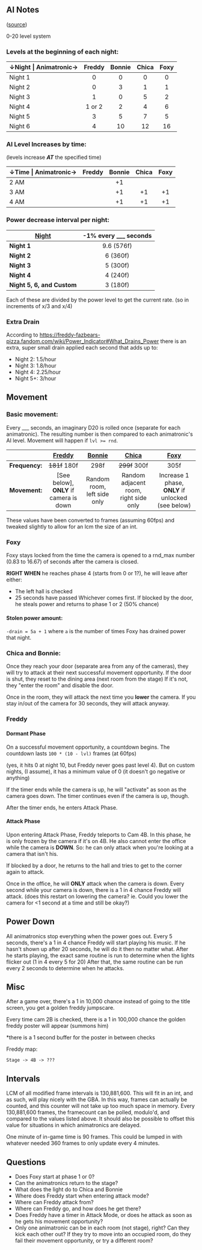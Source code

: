 ## AI Notes ##

([source][1])

0-20 level system

### Levels at the beginning of each night:

| ↓Night &#124; Animatronic→ | Freddy | Bonnie | Chica | Foxy |
|----------------------------|:------:|:------:|:-----:|:----:|
| Night 1                    |    0   |    0   |   0   |   0  |
| Night 2                    |    0   |    3   |   1   |   1  |
| Night 3                    |    1   |    0   |   5   |   2  |
| Night 4                    | 1 or 2 |    2   |   4   |   6  |
| Night 5                    |    3   |    5   |   7   |   5  |
| Night 6                    |    4   |   10   |   12  |  16  |

### AI Level Increases by time:

(levels increase ***AT*** the specified time)

| ↓Time &#124; Animatronic→ | Freddy | Bonnie | Chica | Foxy |
|---------------------------|:------:|:------:|:-----:|:----:|
| 2 AM                      |        |   +1   |       |      |
| 3 AM                      |        |   +1   |   +1  |  +1  |
| 4 AM                      |        |   +1   |   +1  |  +1  |

### Power decrease interval per night:

| <ins>Night</ins>           | -1% every ___ seconds |
|----------------------------|:---------------------:|
| **Night 1**                |        9.6 (576f)     |
| **Night 2**                |          6 (360f)     |
| **Night 3**                |           5 (300f)    |
| **Night 4**                |           4 (240f)    |
| **Night 5, 6, and Custom** |           3 (180f)    |

Each of these are divided by the power level to get the current rate. (so in increments of x/3 and x/4)

### Extra Drain

According to https://freddy-fazbears-pizza.fandom.com/wiki/Power_Indicator#What_Drains_Power
there is an extra, super small drain applied each second that adds up to:

* Night 2: 1.5/hour
* Night 3: 1.8/hour
* Night 4: 2.25/hour
* Night 5+: 3/hour

## Movement

### Basic movement:

Every ___ seconds, an imaginary D20 is rolled once (separate for each animatronic). The resulting number is then
compared to each animatronic's AI level. Movement will happen if `lvl >= rnd`.

|                 |            <ins>**Freddy**</ins>            |      <ins>**Bonnie**</ins>      |            <ins>**Chica**</ins>           |                   <ins>**Foxy**</ins>                  |
|-----------------|:-------------------------------------------:|:-------------------------------:|:-----------------------------------------:|:------------------------------------------------------:|
| **Frequency:**  |                     ~~181f~~ 180f           |              298f               |                   ~~299f~~ 300f           |                          305f                           |
| **Movement:**   | [See below],<br/>**ONLY** if camera is down | Random room,<br/>left side only | Random adjacent room,<br/>right side only | Increase 1 phase,<br/>**ONLY** if unlocked (see below) |

These values have been converted to frames (assuming 60fps) and tweaked slightly to allow for an lcm the size of an int.

### Foxy

Foxy stays locked from the time the camera is opened to a rnd_max number (0.83 to 16.67) of seconds after the camera is
closed.

**RIGHT WHEN** he reaches phase 4 (starts from 0 or 1?), he will leave after either:

* The left hall is checked
* 25 seconds have passed Whichever comes first. If blocked by the door, he steals power and returns to phase 1 or 2 (50%
  chance)

#### Stolen power amount:

`-drain = 5a + 1` where `a` is the number of times Foxy has drained power that night.

### Chica and Bonnie:

Once they reach your door (separate area from any of the cameras), they will try to attack at their next successful
movement opportunity. If the door is shut, they reset to the dining area (next room from the stage)
If it's not, they "enter the room" and disable the door.

Once in the room, they will attack the next time you **lower** the camera. If you stay in/out of the camera for 30
seconds, they will attack anyway.

### Freddy

#### Dormant Phase

On a successful movement opportunity, a countdown begins. The countdown lasts `100 * (10 - lvl)` frames (at 60fps)

(yes, it hits 0 at night 10, but Freddy never goes past level 4). But on custom nights, (I assume), it has a minimum
value of 0 (it doesn't go negative or anything)

If the timer ends while the camera is up, he will "activate" as soon as the camera goes down. The timer continues even
if the camera is up, though.

After the timer ends, he enters Attack Phase.

#### Attack Phase

Upon entering Attack Phase, Freddy teleports to Cam 4B. In this phase, he is only frozen by the camera if it's on 4B. He
also cannot enter the office while the camera is **DOWN**. So: he can only attack when you're looking at a camera that
isn't his.

If blocked by a door, he returns to the hall and tries to get to the corner again to attack.

Once in the office, he will **ONLY** attack when the camera is down. Every second while your camera is down, there is a
1 in 4 chance Freddy will attack.
(does this restart on lowering the camera? ie. Could you lower the camera for <1 second at a time and still be okay?)

## Power Down

All animatronics stop everything when the power goes out. Every 5 seconds, there's a 1 in 4 chance Freddy will start
playing his music. If he hasn't shown up after 20 seconds, he will do it then no matter what. After he starts playing,
the exact same routine is run to determine when the lights flicker out (1 in 4 every 5 for 20)
After that, the same routine can be run every 2 seconds to determine when he attacks.

## Misc

After a game over, there's a 1 in 10,000 chance instead of going to the title screen, you get a golden freddy jumpscare.

Every time cam 2B is checked, there is a 1 in 100,000 chance the golden freddy poster will appear (summons him)

*there is a 1 second buffer for the poster in between checks

Freddy map:

`Stage -> 4B -> ???`

## Intervals

LCM of all modified frame intervals is 130,881,600. This will fit in an int, and as such, will play nicely with the GBA.
In this way, frames can actually be counted, and this counter will not take up too much space in memory. Every
130,881,600 frames, the framecount can be polled, modulo'd, and compared to the values listed above. It should also be
possible to offset this value for situations in which animatronics are delayed.

One minute of in-game time is 90 frames. This could be lumped in with whatever needed 360 frames to only update every 4
minutes.

## Questions

* Does Foxy start at phase 1 or 0?
* Can the animatronics return to the stage?
* What does the light do to Chica and Bonnie
* Where does Freddy start when entering attack mode?
* Where can Freddy attack from?
* Where can Freddy go, and how does he get there?
* Does Freddy have a timer in Attack Mode, or does he attack as soon as he gets his movement opportunity?
* Only one animatronic can be in each room (not stage), right? Can they kick each other out? If they try to move into an
  occupied room, do they fail their movement opportunity, or try a different room?

[1]: https://youtu.be/ujg0Y5IziiY